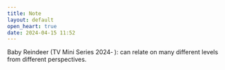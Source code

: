 ```yaml
---
title: Note
layout: default
open_heart: true
date: 2024-04-15 11:52
---
```


Baby Reindeer (TV Mini Series 2024‑ ): can relate on many different levels from different perspectives. 
